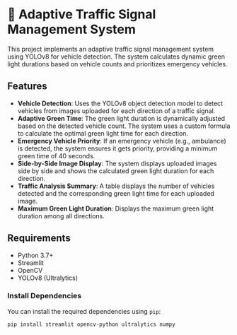 # 🚦 Adaptive Traffic Signal Management System

This project implements an adaptive traffic signal management system using YOLOv8 for vehicle detection. The system calculates dynamic green light durations based on vehicle counts and prioritizes emergency vehicles.

## Features

- **Vehicle Detection**: Uses the YOLOv8 object detection model to detect vehicles from images uploaded for each direction of a traffic signal.
- **Adaptive Green Time**: The green light duration is dynamically adjusted based on the detected vehicle count. The system uses a custom formula to calculate the optimal green light time for each direction.
- **Emergency Vehicle Priority**: If an emergency vehicle (e.g., ambulance) is detected, the system ensures it gets priority, providing a minimum green time of 40 seconds.
- **Side-by-Side Image Display**: The system displays uploaded images side by side and shows the calculated green light duration for each direction.
- **Traffic Analysis Summary**: A table displays the number of vehicles detected and the corresponding green light time for each uploaded image.
- **Maximum Green Light Duration**: Displays the maximum green light duration among all directions.

## Requirements

- Python 3.7+
- Streamlit
- OpenCV
- YOLOv8 (Ultralytics)

### Install Dependencies

You can install the required dependencies using `pip`:

```bash
pip install streamlit opencv-python ultralytics numpy
